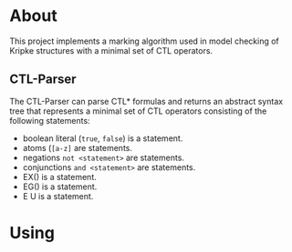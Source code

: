 # About

This project implements a marking algorithm used in model checking of
Kripke structures with a minimal set of CTL operators.

## CTL-Parser

The CTL-Parser can parse CTL* formulas and returns an abstract syntax
tree that represents a minimal set of CTL operators consisting of the following
statements:

 * boolean literal (`true`, `false`) is a statement.
 * atoms (`[a-z]` are statements.
 * negations `not <statement>` are statements.
 * conjunctions `and <statement>` are statements.
 * EX(<statement>) is a statement.
 * EG(<statement>) is a statement.
 * E <statement> U <statement> is a statement.

# Using

